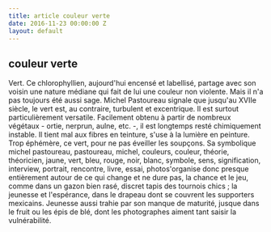```yaml
---
title: article couleur verte
date: 2016-11-23 00:00:00 Z
layout: default
---
```


<h2> couleur verte </h2>

Vert. Ce chlorophyllien, aujourd'hui encensé et labellisé, partage avec son voisin une nature médiane qui fait de lui une couleur non violente. Mais il n'a pas toujours été aussi sage. Michel Pastoureau signale que jusqu'au XVIIe siècle, le vert est, au contraire, turbulent et excentrique. Il est surtout particulièrement versatile. Facilement obtenu à partir de nombreux végétaux - ortie, nerprun, aulne, etc. -, il est longtemps resté chimiquement instable. Il tient mal aux fibres en teinture, s'use à la lumière en peinture. Trop éphémère, ce vert, pour ne pas éveiller les soupçons. Sa symbolique michel pastoureau, pastoureau, michel, couleurs, couleur, théorie, théoricien, jaune, vert, bleu, rouge, noir, blanc, symbole, sens, signification, interview, portrait, rencontre, livre, essai, photos'organise donc presque entièrement autour de ce qui change et ne dure pas, la chance et le jeu, comme dans un gazon bien rasé, discret tapis des tournois chics ; la jeunesse et l'espérance, dans le drapeau dont se couvrent les supporters mexicains. Jeunesse aussi trahie par son manque de maturité, jusque dans le fruit ou les épis de blé, dont les photographes aiment tant saisir la vulnérabilité.